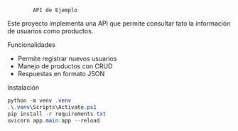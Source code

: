             API de Ejemplo

Este proyecto implementa una API que permite consultar tato la información de usuarios como productos.

Funcionalidades

- Permite registrar nuevos usuarios
- Manejo de productos con CRUD
- Respuestas en formato JSON

Instalación

```powershell
python -m venv .venv
.\.venv\Scripts\Activate.ps1
pip install -r requirements.txt
uvicorn app.main:app --reload